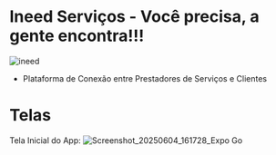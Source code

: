 # Ineed Serviços - Você precisa, a gente encontra!!!

![ineed](https://github.com/user-attachments/assets/cdf91c47-d570-4516-ae7f-46e25bf314dd)

- Plataforma de Conexão entre Prestadores de Serviços e Clientes

# Telas

Tela Inicial do App:
![Screenshot_20250604_161728_Expo Go](https://github.com/user-attachments/assets/17aa17db-be3d-4fd8-a7fb-48de8c508b30)
